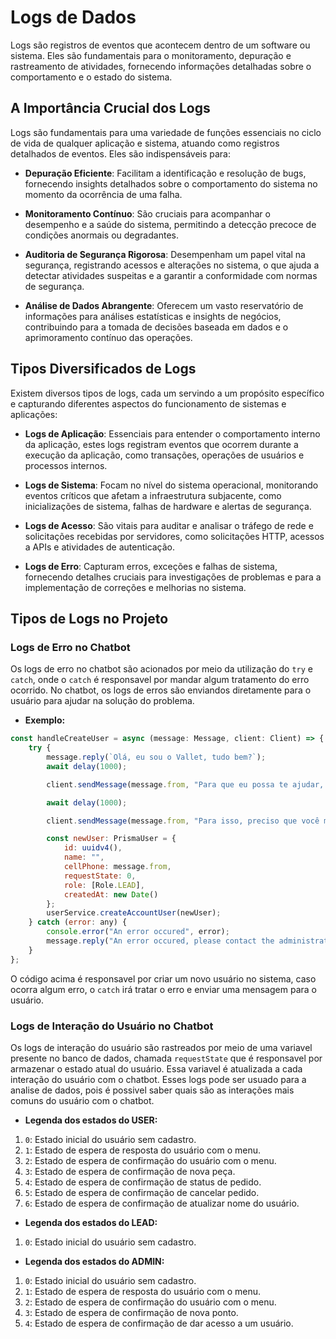 # Logs de Dados

Logs são registros de eventos que acontecem dentro de um software ou sistema. Eles são fundamentais para o monitoramento, depuração e rastreamento de atividades, fornecendo informações detalhadas sobre o comportamento e o estado do sistema.

## A Importância Crucial dos Logs

Logs são fundamentais para uma variedade de funções essenciais no ciclo de vida de qualquer aplicação e sistema, atuando como registros detalhados de eventos. Eles são indispensáveis para:

- **Depuração Eficiente**: Facilitam a identificação e resolução de bugs, fornecendo insights detalhados sobre o comportamento do sistema no momento da ocorrência de uma falha.

- **Monitoramento Contínuo**: São cruciais para acompanhar o desempenho e a saúde do sistema, permitindo a detecção precoce de condições anormais ou degradantes.

- **Auditoria de Segurança Rigorosa**: Desempenham um papel vital na segurança, registrando acessos e alterações no sistema, o que ajuda a detectar atividades suspeitas e a garantir a conformidade com normas de segurança.

- **Análise de Dados Abrangente**: Oferecem um vasto reservatório de informações para análises estatísticas e insights de negócios, contribuindo para a tomada de decisões baseada em dados e o aprimoramento contínuo das operações.

## Tipos Diversificados de Logs

Existem diversos tipos de logs, cada um servindo a um propósito específico e capturando diferentes aspectos do funcionamento de sistemas e aplicações:

- **Logs de Aplicação**: Essenciais para entender o comportamento interno da aplicação, estes logs registram eventos que ocorrem durante a execução da aplicação, como transações, operações de usuários e processos internos.

- **Logs de Sistema**: Focam no nível do sistema operacional, monitorando eventos críticos que afetam a infraestrutura subjacente, como inicializações de sistema, falhas de hardware e alertas de segurança.

- **Logs de Acesso**: São vitais para auditar e analisar o tráfego de rede e solicitações recebidas por servidores, como solicitações HTTP, acessos a APIs e atividades de autenticação.

- **Logs de Erro**: Capturam erros, exceções e falhas de sistema, fornecendo detalhes cruciais para investigações de problemas e para a implementação de correções e melhorias no sistema.

## Tipos de Logs no Projeto

### Logs de Erro no Chatbot

Os logs de erro no chatbot são acionados por meio da utilização do `try` e `catch`, onde o `catch` é responsavel por mandar algum tratamento do erro ocorrido. No chatbot, os logs de erros são enviandos diretamente para o usuário para ajudar na solução do problema.

- **Exemplo:**

```javascript
const handleCreateUser = async (message: Message, client: Client) => {
	try {
		message.reply(`Olá, eu sou o Vallet, tudo bem?`);
		await delay(1000);

		client.sendMessage(message.from, "Para que eu possa te ajudar, preciso que você crie uma conta em nosso sistema.");

		await delay(1000);

		client.sendMessage(message.from, "Para isso, preciso que você me informe seu nome completo, por favor.");

		const newUser: PrismaUser = {
			id: uuidv4(),
			name: "",
			cellPhone: message.from,
			requestState: 0,
			role: [Role.LEAD],
			createdAt: new Date()
		};
		userService.createAccountUser(newUser);
	} catch (error: any) {
		console.error("An error occured", error);
		message.reply("An error occured, please contact the administrator. (" + error.message + ")");
	}
};
```

O código acima é responsavel por criar um novo usuário no sistema, caso ocorra algum erro, o `catch` irá tratar o erro e enviar uma mensagem para o usuário.

### Logs de Interação do Usuário no Chatbot

Os logs de interação do usuário são rastreados por meio de uma variavel presente no banco de dados, chamada `requestState` que é responsavel por armazenar o estado atual do usuário. Essa variavel é atualizada a cada interação do usuário com o chatbot. Esses logs pode ser usuado para a analise de dados, pois é possivel saber quais são as interações mais comuns do usuário com o chatbot.

- **Legenda dos estados do USER:**

1. `0`: Estado inicial do usuário sem cadastro.
2. `1`: Estado de espera de resposta do usuário com o menu.
3. `2`: Estado de espera de confirmação do usuário com o menu.
4. `3`: Estado de espera de confirmação de nova peça.
5. `4`: Estado de espera de confirmação de status de pedido.
6. `5`: Estado de espera de confirmação de cancelar pedido.
7. `6`: Estado de espera de confirmação de atualizar nome do usuário.

- **Legenda dos estados do LEAD:**

1. `0`: Estado inicial do usuário sem cadastro.

- **Legenda dos estados do ADMIN:**

1. `0`: Estado inicial do usuário sem cadastro.
2. `1`: Estado de espera de resposta do usuário com o menu.
3. `2`: Estado de espera de confirmação do usuário com o menu.
4. `3`: Estado de espera de confirmação de nova ponto.
5. `4`: Estado de espera de confirmação de dar acesso a um usuário.
